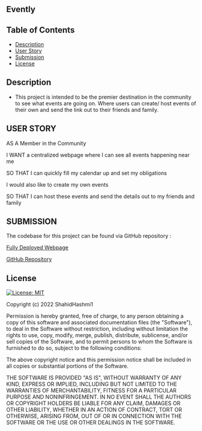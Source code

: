 # <Evently>

## Evently

## Table of Contents

- [Description](#description)
- [User Story](#user-story)
- [Submission](#submission)
- [License](#license)

## Description
<ul>
<li>This project is intended to be the premier destination in the community to see what events are going on. Where users can create/ host events of their own and send the link out to their friends and family. 
</ul>

## USER STORY

AS A Member in the Community
<p>I WANT a centralized webpage where I can see all events happening near me</p>
<p>SO THAT I can quickly fill my calendar up and set my obligations</p>
<p>I would also like to create my own events</p>
<p>SO THAT I can host these events and send the details out to my friends and family</p>


## SUBMISSION

The codebase for this project can be found via GitHub repository :

<a href="https://fathomless-dusk-84724.herokuapp.com">Fully Deployed Webpage</a>

<a href="https://github.com/skidmoreco/evently">GitHub Repository</a>
  

## License

[![License: MIT](https://img.shields.io/badge/License-MIT-yellow.svg)](https://opensource.org/licenses/MIT)

Copyright (c) 2022 ShahidHashmi1

Permission is hereby granted, free of charge, to any person obtaining a copy
of this software and associated documentation files (the "Software"), to deal
in the Software without restriction, including without limitation the rights
to use, copy, modify, merge, publish, distribute, sublicense, and/or sell
copies of the Software, and to permit persons to whom the Software is
furnished to do so, subject to the following conditions:

The above copyright notice and this permission notice shall be included in all
copies or substantial portions of the Software.

THE SOFTWARE IS PROVIDED "AS IS", WITHOUT WARRANTY OF ANY KIND, EXPRESS OR
IMPLIED, INCLUDING BUT NOT LIMITED TO THE WARRANTIES OF MERCHANTABILITY,
FITNESS FOR A PARTICULAR PURPOSE AND NONINFRINGEMENT. IN NO EVENT SHALL THE
AUTHORS OR COPYRIGHT HOLDERS BE LIABLE FOR ANY CLAIM, DAMAGES OR OTHER
LIABILITY, WHETHER IN AN ACTION OF CONTRACT, TORT OR OTHERWISE, ARISING FROM,
OUT OF OR IN CONNECTION WITH THE SOFTWARE OR THE USE OR OTHER DEALINGS IN THE
SOFTWARE.
